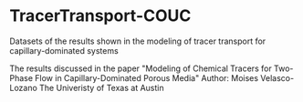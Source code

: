 # TracerTransport-COUC
Datasets of the results shown in the modeling of tracer transport for capillary-dominated systems

The results discussed in the paper "Modeling of Chemical Tracers for Two-Phase Flow in Capillary-Dominated Porous Media"
Author: Moises Velasco-Lozano
The Univeristy of Texas at Austin
